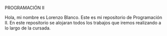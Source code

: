 PROGRAMACIÓN II


Hola, mi nombre es Lorenzo Blanco. Este es mi repositorio de Programación II. 
En este repositorio se alojaran todos los trabajos que iremos realizando a lo 
largo de la cursada. 
